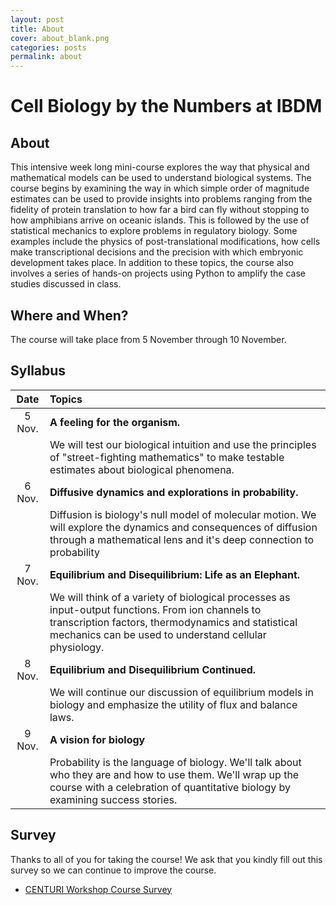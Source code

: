 ```yaml
---
layout: post
title: About
cover: about_blank.png
categories: posts
permalink: about
---
```

# Cell Biology by the Numbers at IBDM

## About

This intensive week long mini-course explores the way that physical and
mathematical models can be used to understand biological systems. The course
begins by examining the way in which simple order of magnitude estimates can be
used to provide insights into problems ranging from the fidelity of protein
translation to how far a bird can fly without stopping to how amphibians arrive
on oceanic islands. This is followed by the use of statistical mechanics to
explore problems in regulatory biology. Some examples include the physics of
post-translational modifications, how cells make transcriptional decisions and
the precision with which embryonic development takes place. In addition to these topics, the course also involves a series of hands-on projects using Python to amplify the case studies discussed in class.


## Where and When? 

The course will take place from 5 November through 10
November. 

## Syllabus

| Date | Topics | 
| :--: | :--|
| 5 Nov. | **A feeling for the organism.**|
| | We will test our biological intuition and use the principles of "street-fighting mathematics" to make testable estimates about biological phenomena.|
| 6 Nov. | **Diffusive dynamics and explorations in probability.**|
| | Diffusion is biology's null model of molecular motion. We will explore the dynamics and consequences of diffusion through a mathematical lens and it's deep connection to probability|
| 7 Nov. | **Equilibrium and Disequilibrium: Life as an Elephant.**|
| | We will think of a variety of biological processes as input-output functions. From ion channels to transcription factors, thermodynamics and statistical mechanics can be used to understand cellular physiology.|
| 8 Nov. | **Equilibrium and Disequilibrium Continued.**| 
|| We will continue our discussion of equilibrium models in biology and emphasize the utility of flux and balance laws.|
| 9 Nov. | **A vision for biology**|   
| | Probability is the language of biology. We'll talk about who they are and how to use them. We'll wrap up the course with a celebration of quantitative biology by examining success stories.|

## Survey  
Thanks to all of you for taking the course! We ask that you kindly fill out this survey so we can continue to improve the course. 

* [CENTURI Workshop Course Survey](https://docs.google.com/forms/d/e/1FAIpQLSc77JtTd0nEH5vgmg0jhuIKsfJa2dSvw3BkmCT7LxHfQwyy2w/viewform?vc=0&c=0&w=1)